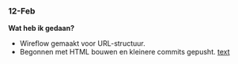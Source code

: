 ### 12-Feb  
**Wat heb ik gedaan?**  
- Wireflow gemaakt voor URL-structuur.  
- Begonnen met HTML bouwen en kleinere commits gepusht.
[text](12-2-2025.md)